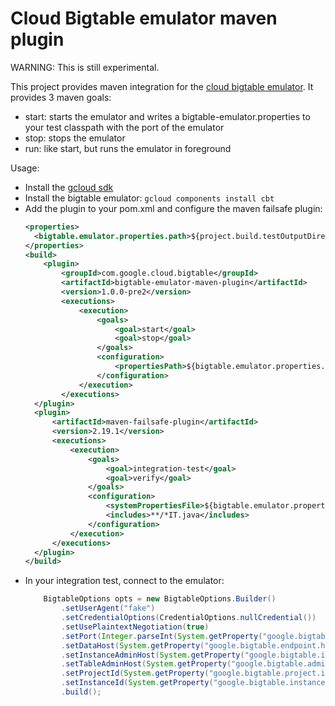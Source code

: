 # Cloud Bigtable emulator maven plugin

WARNING: This is still experimental.

This project provides maven integration for the [cloud bigtable emulator](https://cloud.google.com/bigtable/docs/emulator).
It provides 3 maven goals:

* start: starts the emulator and writes a bigtable-emulator.properties to your test classpath with the port of the emulator
* stop: stops the emulator
* run: like start, but runs the emulator in foreground


Usage:

- Install the [gcloud sdk](https://cloud.google.com/sdk/downloads)
- Install the bigtable emulator:
  ```gcloud components install cbt```
- Add the plugin to your pom.xml and configure the maven failsafe plugin:
  ```xml
  <properties>
    <bigtable.emulator.properties.path>${project.build.testOutputDirectory}/bigtable-emulator.properties</bigtable.emulator.properties.path>
  </properties>
  <build>
      <plugin>
          <groupId>com.google.cloud.bigtable</groupId>
          <artifactId>bigtable-emulator-maven-plugin</artifactId>
          <version>1.0.0-pre2</version>
          <executions>
              <execution>
                  <goals>
                      <goal>start</goal>
                      <goal>stop</goal>
                  </goals>
                  <configuration>
                      <propertiesPath>${bigtable.emulator.properties.path}</propertiesPath>
                  </configuration>
              </execution>
          </executions>
    </plugin>
    <plugin>
        <artifactId>maven-failsafe-plugin</artifactId>
        <version>2.19.1</version>
        <executions>
            <execution>
                <goals>
                    <goal>integration-test</goal>
                    <goal>verify</goal>
                </goals>
                <configuration>
                    <systemPropertiesFile>${bigtable.emulator.properties.path}</systemPropertiesFile>
                    <includes>**/*IT.java</includes>
                </configuration>
            </execution>
        </executions>
    </plugin>
  </build>
  ```
- In your integration test, connect to the emulator:
  ```java
      BigtableOptions opts = new BigtableOptions.Builder()
          .setUserAgent("fake")
          .setCredentialOptions(CredentialOptions.nullCredential())
          .setUsePlaintextNegotiation(true)
          .setPort(Integer.parseInt(System.getProperty("google.bigtable.endpoint.port")))
          .setDataHost(System.getProperty("google.bigtable.endpoint.host"))
          .setInstanceAdminHost(System.getProperty("google.bigtable.instance.admin.endpoint.host"))
          .setTableAdminHost(System.getProperty("google.bigtable.admin.endpoint.host"))
          .setProjectId(System.getProperty("google.bigtable.project.id"))
          .setInstanceId(System.getProperty("google.bigtable.instance.id"))
          .build();
  ```
